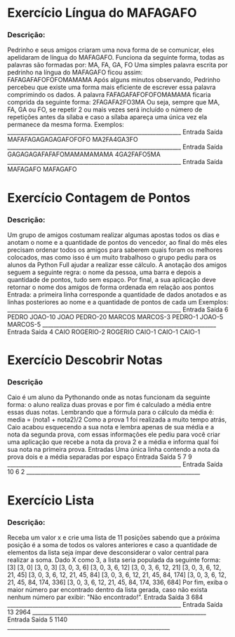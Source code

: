 <h1>Exercício Língua do MAFAGAFO</h1>
<h3>Descrição:</h3>
<p>
Pedrinho e seus amigos criaram uma nova forma de se comunicar, eles apelidaram de
língua do MAFAGAFO.
Funciona da seguinte forma, todas as palavras são formadas por: MA, FA, GA, FO
Uma simples palavra escrita por pedrinho na língua do MAFAGAFO ficou assim:
FAFAGAFAFOFOFOMAMAMA
Após alguns minutos observando, Pedrinho percebeu que existe uma forma mais eficiente
de escrever essa palavra comprimindo os dados.
A palavra FAFAGAFAFOFOFOMAMAMA ficaria comprida da seguinte forma:
2FAGAFA2FO3MA
Ou seja, sempre que MA, FA, GA ou FO, se repetir 2 ou mais vezes será incluído o número
de repetições antes da sílaba e caso a sílaba apareça uma única vez ela permanece da
mesma forma.
Exemplos:
______________________________________________________________
Entrada Saída
MAFAFAGAGAGAGAFOFOFO MA2FA4GA3FO
______________________________________________________________
Entrada Saída
GAGAGAGAFAFAFOMAMAMAMAMA 4GA2FAFO5MA
______________________________________________________________
Entrada Saída
MAFAGAFO MAFAGAFO
</p>

<h1>Exercício Contagem de Pontos</h1>
<h3>Descrição:</h3>
<p>
Um grupo de amigos costumam realizar algumas apostas todos os dias e anotam o nome e
a quantidade de pontos do vencedor, ao final do mês eles precisam ordenar todos os
amigos para saberem quais foram os melhores colocados, mas como isso é um muito
trabalhoso o grupo pediu para os alunos da Python Full ajudar a realizar esse cálculo.
A anotação dos amigos seguem a seguinte regra: o nome da pessoa, uma barra e depois a
quantidade de pontos, tudo sem espaço.
Por final, a sua aplicação deve retornar o nome dos amigos de forma ordenada em relação
aos pontos
Entrada:
a primeira linha corresponde a quantidade de dados anotados e as linhas posteriores ao
nome e a quantidade de pontos de cada um
Exemplos:
______________________________________________________________
Entrada Saída
6 PEDRO
JOAO-10 JOAO
PEDRO-20 MARCOS
MARCOS-3
PEDRO-1
JOAO-5
MARCOS-5
______________________________________________________________
Entrada Saída
4 CAIO
ROGERIO-2 ROGERIO
CAIO-1
CAIO-1
CAIO-1
</p>
<h1>Exercício Descobrir Notas</h1>
<h3>Descrição</h3>
<p>
Caio é um aluno da Pythonando onde as notas funcionam da seguinte forma: o aluno
realiza duas provas e por fim é calculado a média entre essas duas notas.
Lembrando que a fórmula para o cálculo da média é: media = (nota1 + nota2)/2
Como a prova 1 foi realizada a muito tempo atrás, Caio acabou esquecendo a sua nota e
lembra apenas de sua média e a nota da segunda prova, com essas informações ele pediu
para você criar uma aplicação que recebe a nota da prova 2 e a média e informa qual foi
sua nota na primeira prova.
Entradas
Uma única linha contendo a nota da prova dois e a média separadas por espaço
Entrada Saída
5 7 9
______________________________________________________________
Entrada Saída
10 6 2
______________________________________________________________
</p>
<h1>Exercício Lista</h1>
<h3>Descrição:</h3>
<p>
Receba um valor x e crie uma lista de 11 posições sabendo que a próxima
posição é a soma de todos os valores anteriores e caso a quantidade de
elementos da lista seja ímpar deve desconsiderar o valor central para realizar
a soma.
Dado X como 3, a lista seria populada da seguinte forma:
[3]
[3, 0]
[3, 0, 3]
[3, 0, 3, 6]
[3, 0, 3, 6, 12]
[3, 0, 3, 6, 12, 21]
[3, 0, 3, 6, 12, 21, 45]
[3, 0, 3, 6, 12, 21, 45, 84]
[3, 0, 3, 6, 12, 21, 45, 84, 174]
[3, 0, 3, 6, 12, 21, 45, 84, 174, 336]
[3, 0, 3, 6, 12, 21, 45, 84, 174, 336, 684]
Por fim, exiba o maior número par encontrado dentro da lista gerada, caso
não exista nenhum número par exibir: "Não encontrado!”.
Entrada Saída
3 684
______________________________________________________________
Entrada Saída
13 2964
______________________________________________________________
Entrada Saída
5 1140
__________________________________________________________
</p>
